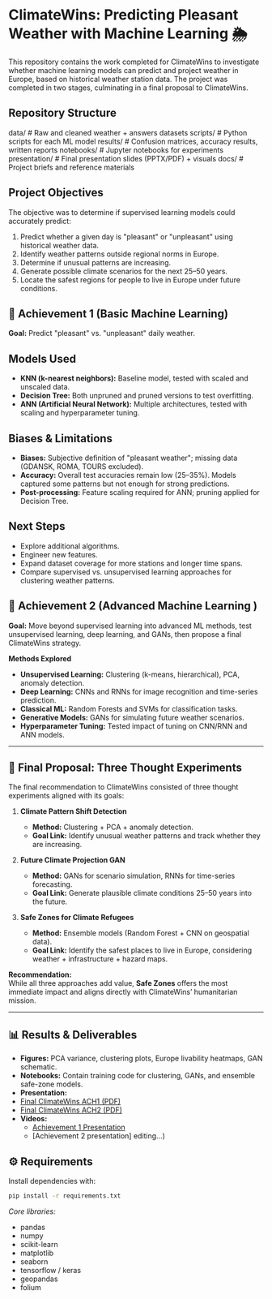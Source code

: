 # ClimateWins: Predicting Pleasant Weather with Machine Learning 🌦️

This repository contains the work completed for ClimateWins to investigate whether machine learning models can predict and project weather in Europe, based on historical weather station data. The project was completed in two stages, culminating in a final proposal to ClimateWins.

## Repository Structure
data/                # Raw and cleaned weather + answers datasets
scripts/             # Python scripts for each ML model
results/             # Confusion matrices, accuracy results, written reports
notebooks/           # Jupyter notebooks for experiments
presentation/        # Final presentation slides (PPTX/PDF) + visuals
docs/                # Project briefs and reference materials


## Project Objectives
The objective was to determine if supervised learning models could accurately predict: 
1. Predict whether a given day is "pleasant" or "unpleasant" using historical weather data.  
2. Identify weather patterns outside regional norms in Europe.  
3. Determine if unusual patterns are increasing.  
4. Generate possible climate scenarios for the next 25–50 years.  
5. Locate the safest regions for people to live in Europe under future conditions.

## 🔹 Achievement 1 (Basic Machine Learning)
**Goal:** Predict "pleasant" vs. "unpleasant" daily weather.  

## Models Used
- **KNN (k-nearest neighbors):** Baseline model, tested with scaled and unscaled data.  
- **Decision Tree:** Both unpruned and pruned versions to test overfitting.  
- **ANN (Artificial Neural Network):** Multiple architectures, tested with scaling and hyperparameter tuning.  

##  Biases & Limitations
- **Biases:** Subjective definition of "pleasant weather"; missing data (GDANSK, ROMA, TOURS excluded).  
- **Accuracy:** Overall test accuracies remain low (25–35%). Models captured some patterns but not enough for strong predictions.  
- **Post-processing:** Feature scaling required for ANN; pruning applied for Decision Tree.  

## Next Steps
- Explore additional algorithms.  
- Engineer new features.  
- Expand dataset coverage for more stations and longer time spans.
- Compare supervised vs. unsupervised learning approaches for clustering weather patterns.


## 🔹 Achievement 2 (Advanced Machine Learning )
**Goal:** Move beyond supervised learning into advanced ML methods, test unsupervised learning, deep learning, and GANs, then propose a final ClimateWins strategy.  

**Methods Explored**
- **Unsupervised Learning:** Clustering (k-means, hierarchical), PCA, anomaly detection.  
- **Deep Learning:** CNNs and RNNs for image recognition and time-series prediction.  
- **Classical ML:** Random Forests and SVMs for classification tasks.  
- **Generative Models:** GANs for simulating future weather scenarios.  
- **Hyperparameter Tuning:** Tested impact of tuning on CNN/RNN and ANN models.  

---

## 🔹 Final Proposal: Three Thought Experiments
The final recommendation to ClimateWins consisted of three thought experiments aligned with its goals:

1. **Climate Pattern Shift Detection**  
   - **Method:** Clustering + PCA + anomaly detection.  
   - **Goal Link:** Identify unusual weather patterns and track whether they are increasing.  

2. **Future Climate Projection GAN**  
   - **Method:** GANs for scenario simulation, RNNs for time-series forecasting.  
   - **Goal Link:** Generate plausible climate conditions 25–50 years into the future.  

3. **Safe Zones for Climate Refugees**  
   - **Method:** Ensemble models (Random Forest + CNN on geospatial data).  
   - **Goal Link:** Identify the safest places to live in Europe, considering weather + infrastructure + hazard maps.  

**Recommendation:**  
While all three approaches add value, **Safe Zones** offers the most immediate impact and aligns directly with ClimateWins’ humanitarian mission.  

---

## 📊 Results & Deliverables
- **Figures:** PCA variance, clustering plots, Europe livability heatmaps, GAN schematic.  
- **Notebooks:** Contain training code for clustering, GANs, and ensemble safe-zone models.  
- **Presentation:**
- [Final ClimateWins ACH1 (PDF)](https://coach-courses-us.s3.amazonaws.com/exercises/1407/68985/c7118d26f34b30e9cc4b0dd4f9353407/ClimateWins-Presentation.pdf)
- [Final ClimateWins ACH2 (PDF)](https://coach-courses-us.s3.amazonaws.com/exercises/1413/68985/168e4601986496e52e35f7bdbf3f9cac/ClimateWins-Final-Presentation.pdf)
- **Videos:**  
  - [Achievement 1 Presentation](https://www.youtube.com/watch?v=VeoaBEmftjc)  
  - [Achievement 2 presentation] editing...)  



## ⚙️ Requirements
Install dependencies with:  
```bash
pip install -r requirements.txt
```

*Core libraries:*  
- pandas  
- numpy  
- scikit-learn  
- matplotlib  
- seaborn  
- tensorflow / keras  
- geopandas  
- folium  
